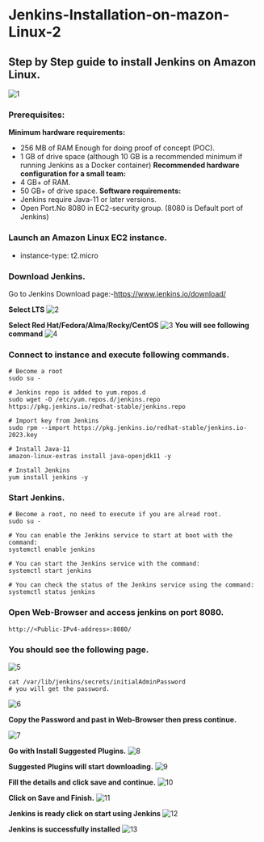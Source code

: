 # Jenkins-Installation-on-mazon-Linux-2
## Step by Step guide to install Jenkins on Amazon Linux.
![1](https://user-images.githubusercontent.com/119833411/241403167-c18c66fb-7b35-4c87-9bc5-ec7bd403062d.jpg)
### Prerequisites:
**Minimum hardware requirements:**
* 256 MB of RAM Enough for doing proof of concept (POC). 
* 1 GB of drive space (although 10 GB is a recommended minimum if running Jenkins as a Docker container)
**Recommended hardware configuration for a small team:**
* 4 GB+ of RAM.
* 50 GB+ of drive space.
**Software requirements:**
* Jenkins require Java-11 or later versions.
* Open Port.No 8080 in EC2-security group. (8080 is Default port of Jenkins)
### Launch an Amazon Linux EC2 instance.
* instance-type: t2.micro 
### Download Jenkins.
Go to Jenkins Download page:-https://www.jenkins.io/download/

**Select LTS** 
![2](https://user-images.githubusercontent.com/119833411/241405049-445e50d6-8e15-42b3-9de7-899fa903b338.jpg)

**Select Red Hat/Fedora/Alma/Rocky/CentOS**
![3](https://user-images.githubusercontent.com/119833411/241405139-8bf4fff6-7b4a-45b0-8066-4a09645b00ea.jpg)
**You will see following command**
![4](https://user-images.githubusercontent.com/119833411/241405814-3f643c95-1cc1-4c60-adf2-0a2cac019b7e.jpg)

### Connect to instance and execute following commands. 
```
# Become a root
sudo su -

# Jenkins repo is added to yum.repos.d
sudo wget -O /etc/yum.repos.d/jenkins.repo https://pkg.jenkins.io/redhat-stable/jenkins.repo

# Import key from Jenkins
sudo rpm --import https://pkg.jenkins.io/redhat-stable/jenkins.io-2023.key

# Install Java-11
amazon-linux-extras install java-openjdk11 -y

# Install Jenkins
yum install jenkins -y
```

### Start Jenkins.
```
# Become a root, no need to execute if you are alread root.
sudo su -

# You can enable the Jenkins service to start at boot with the command:
systemctl enable jenkins

# You can start the Jenkins service with the command:
systemctl start jenkins

# You can check the status of the Jenkins service using the command:
systemctl status jenkins
```

### Open Web-Browser and access jenkins on port 8080.
```
http://<Public-IPv4-address>:8080/
```
### You should see the following page.
![5](https://user-images.githubusercontent.com/119833411/241408010-caf9ff80-dcc9-4c64-aa23-0241db676689.jpg)

```
cat /var/lib/jenkins/secrets/initialAdminPassword
# you will get the password.
```
![6](https://user-images.githubusercontent.com/119833411/241408673-70f1a2bc-7792-4936-84c6-34f894cc8e5e.jpg)

**Copy the Password and past in Web-Browser then press continue.**

![7](https://user-images.githubusercontent.com/119833411/241408735-fff1bd5c-6a39-483a-80e8-70a9085af78b.jpg)

**Go with Install Suggested Plugins.**
![8](https://user-images.githubusercontent.com/119833411/241409217-49994812-ded3-4dcd-be1c-aa7a47478c64.jpg)

**Suggested Plugins will start downloading.**
![9](https://user-images.githubusercontent.com/119833411/241409495-d0ddb512-9384-4735-8d0b-530f07e229de.jpg)

**Fill the details and click save and continue.**
![10](https://user-images.githubusercontent.com/119833411/241409915-064e078d-35c0-486e-afa0-e7c068ec7fb9.jpg)

**Click on Save and Finish.**
![11](https://user-images.githubusercontent.com/119833411/241410580-e8630d51-e21e-4cd4-a078-45b7ae57f21a.jpg)

**Jenkins is ready click on start using Jenkins**
![12](https://user-images.githubusercontent.com/119833411/241410588-70a0b2fe-7807-4a9b-84e1-8fa1eba101a9.jpg)

**Jenkins is successfully installed**
![13](https://user-images.githubusercontent.com/119833411/241410684-376c06df-ca86-4b54-a5cd-4c22f6075cbc.jpg)

